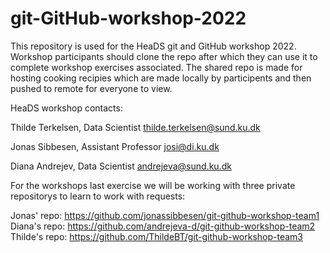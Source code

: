 # git-GitHub-workshop-2022

This repository is used for the HeaDS git and GitHub workshop 2022.
Workshop participants should clone the repo after which they can use it to complete workshop exercises associated. The shared repo is made for hosting cooking recipies which are made locally by participents and then pushed to remote for everyone to view.

HeaDS workshop contacts:

Thilde Terkelsen, Data Scientist
thilde.terkelsen@sund.ku.dk

Jonas Sibbesen, Assistant Professor
josi@di.ku.dk

Diana Andrejev, Data Scientist
andrejeva@sund.ku.dk

For the workshops last exercise we will be working with three private repositorys to learn to work with requests:

Jonas' repo: https://github.com/jonassibbesen/git-github-workshop-team1
Diana's repo: https://github.com/andrejeva-d/git-github-workshop-team2
Thilde's repo: https://github.com/ThildeBT/git-github-workshop-team3
